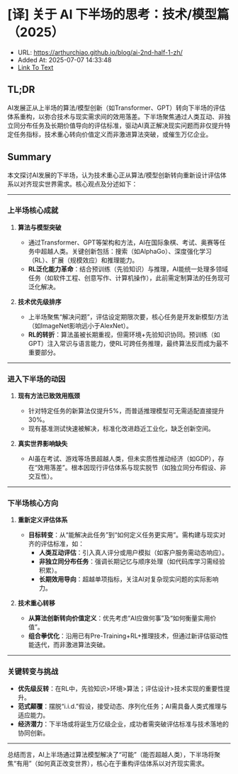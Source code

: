 # [译] 关于 AI 下半场的思考：技术/模型篇（2025）
- URL: https://arthurchiao.github.io/blog/ai-2nd-half-1-zh/
- Added At: 2025-07-07 14:33:48
- [Link To Text](2025-07-07-[译]-关于-ai-下半场的思考：技术-模型篇（2025）_raw.md)

## TL;DR


AI发展正从上半场的算法/模型创新（如Transformer、GPT）转向下半场的评估体系重构，以弥合技术与现实需求间的效用落差。下半场聚焦通过人类互动、非独立同分布任务及长期价值导向的评估标准，驱动AI真正解决现实问题而非仅提升特定任务指标，技术重心转向价值定义而非激进算法突破，或催生万亿企业。

## Summary


本文探讨AI发展的下半场，认为技术重心正从算法/模型创新转向重新设计评估体系以对齐现实世界需求。核心观点及分述如下：

---

### **上半场核心成就**
1. **算法与模型突破**  
   - 通过Transformer、GPT等架构和方法，AI在国际象棋、考试、奥赛等任务中超越人类。关键创新包括：搜索（如AlphaGo）、深度强化学习（RL）、扩展（规模效应）和推理能力。
   - **RL泛化能力革命**：结合预训练（先验知识）与推理，AI能统一处理多领域任务（如软件工程、创意写作、计算机操作），此前需定制算法的任务现可泛化解决。

2. **技术优先级排序**  
   - 上半场聚焦“解决问题”，评估设定期限次要，核心任务是开发新模型/方法（如ImageNet影响远小于AlexNet）。
   - **RL的转折**：算法虽被长期重视，但需环境+先验知识协同。预训练（如GPT）注入常识与语言能力，使RL可跨任务推理，最终算法反而成为最不重要部分。

---

### **进入下半场的动因**
1. **现有方法已致效用瓶颈**  
   - 针对特定任务的新算法仅提升5%，而普适推理模型可无需适配直接提升30%。
   - 现有基准测试快速被解决，标准化改进趋近工业化，缺乏创新空间。

2. **真实世界影响缺失**  
   - AI虽在考试、游戏等场景超越人类，但未实质性推动经济（如GDP），存在“效用落差”。根本因现行评估体系与现实脱节（如独立同分布假设、非交互性）。

---

### **下半场核心方向**
1. **重新定义评估体系**  
   - **目标转变**：从“能解决此任务”到“如何定义任务更实用”。需构建与现实对齐的评估标准，如：
     - **人类互动评估**：引入真人评分或用户模拟（如客户服务需动态响应）。
     - **非独立同分布任务**：强调长期记忆与顺序处理（如代码库学习需经验积累）。
     - **长期效用导向**：超越单项指标，关注AI对复杂现实问题的实际影响力。

2. **技术重心转移**  
   - **从算法创新转向价值定义**：优先考虑“AI应做何事”及“如何衡量实用价值”。
   - **组合拳优化**：沿用已有Pre-Training+RL+推理技术，但通过新评估驱动性能迭代，而非激进算法突破。

---

### **关键转变与挑战**
- **优先级反转**：在RL中，先验知识>环境>算法；评估设计>技术实现的重要性提升。
- **范式颠覆**：摆脱“i.i.d.”假设，接受动态、序列化任务；AI需具备人类式推理与适应能力。
- **经济潜力**：下半场或将诞生万亿级企业，成功者需突破评估标准与技术落地的协同创新。

---

总结而言，AI上半场通过算法模型解决了“可能”（能否超越人类），下半场将聚焦“有用”（如何真正改变世界），核心在于重构评估体系以对齐现实需求。
